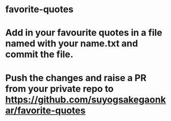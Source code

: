 # favorite-quotes
# Add in your favourite quotes in a file named with your name.txt and commit the file.
# Push the changes and raise a PR from your private repo to https://github.com/suyogsakegaonkar/favorite-quotes